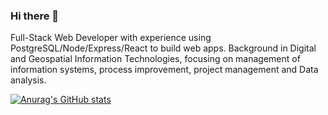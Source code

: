 ### Hi there 👋

Full-Stack Web Developer with experience using PostgreSQL/Node/Express/React to build web apps. Background in Digital and Geospatial Information Technologies, focusing on management of information systems, process improvement, project management and Data analysis.

[![Anurag's GitHub stats](https://github-readme-stats.vercel.app/api?username=jcochran206)](https://github.com/anuraghazra/github-readme-stats)


<!--
**jcochran206/jcochran206** is a ✨ _special_ ✨ repository because its `README.md` (this file) appears on your GitHub profile.

Here are some ideas to get you started:

- 🔭 I’m currently working on ...
- 🌱 I’m currently learning ...
- 👯 I’m looking to collaborate on ...
- 🤔 I’m looking for help with ...
- 💬 Ask me about ...
- 📫 How to reach me: ...
- 😄 Pronouns: ...
- ⚡ Fun fact: ...
-->
